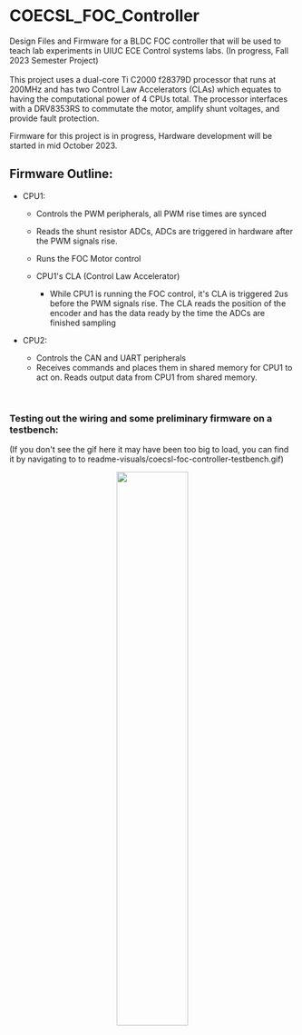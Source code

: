 # COECSL_FOC_Controller
Design Files and Firmware for a BLDC FOC controller that will be used to teach lab experiments in UIUC ECE Control systems labs. (In progress, Fall 2023 Semester Project)
<br>
<br>
This project uses a dual-core Ti C2000 f28379D processor that runs at 200MHz and has two Control Law Accelerators (CLAs) which equates to having the computational power of 4 CPUs total. The processor interfaces with a DRV8353RS to commutate the motor, amplify shunt voltages, and provide fault protection.
<p>
Firmware for this project is in progress, Hardware development will be started in mid October 2023.
</p>

Firmware Outline:
-
- CPU1:
    - Controls the PWM peripherals, all PWM rise times are synced
    - Reads the  shunt resistor ADCs, ADCs are triggered in hardware after the PWM signals rise.
    - Runs the FOC Motor control

    - CPU1's CLA (Control Law Accelerator)
        - While CPU1 is running the FOC control, it's CLA is triggered 2us before the PWM signals rise. The CLA reads the position of the encoder and has the data ready by the time the ADCs are finished sampling

- CPU2:
    - Controls the CAN and UART peripherals
    - Receives commands and places them in shared memory for CPU1 to act on. Reads output data from CPU1 from shared memory. 

<p>
<br>
<h3>Testing out the wiring and some preliminary firmware on a testbench:</h3>
</p>
(If you don't see the gif here it may have been too big to load, you can find it by navigating to to readme-visuals/coecsl-foc-controller-testbench.gif)
<p align="center">
  <img width="50%" src="readme-visuals/coecsl-foc-controller-testbench.gif">
</p>
